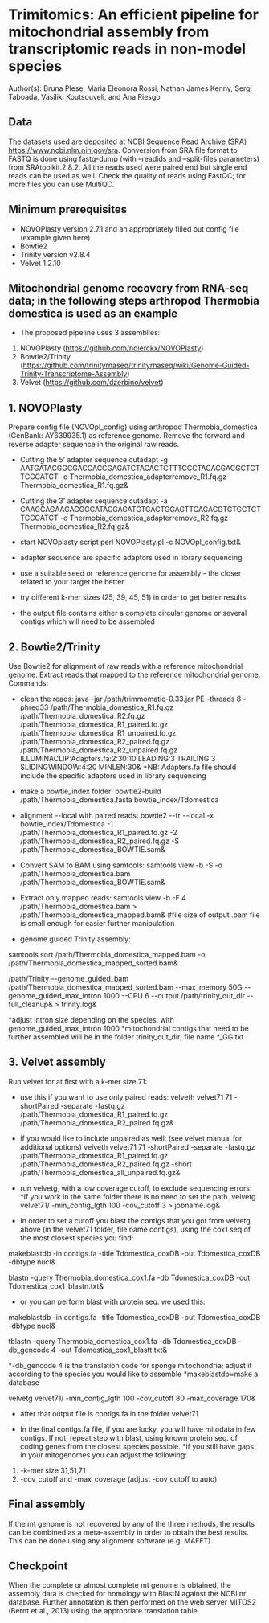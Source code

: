 # Trimitomics: An efficient pipeline for mitochondrial assembly from transcriptomic reads in non-model species
Author(s): Bruna Plese, Maria Eleonora Rossi, Nathan James Kenny, Sergi Taboada, Vasiliki Koutsouveli, and Ana Riesgo  

## Data

The datasets used are deposited at NCBI Sequence Read Archive (SRA) https://www.ncbi.nlm.nih.gov/sra. Conversion from SRA file format to FASTQ is done using fastq-dump (with –readids and –split-files parameters) from SRAtoolkit.2.8.2. All the reads used were paired end but single end reads can be used as well. Check the quality of reads using FastQC; for more files you can use MultiQC.

## Minimum prerequisites

* NOVOPlasty version 2.7.1 and an appropriately filled out config file (example given here)
* Bowtie2 
* Trinity version v2.8.4
* Velvet 1.2.10

## Mitochondrial genome recovery from RNA-seq data; in the following steps arthropod Thermobia domestica is used as an example
* The proposed pipeline uses 3 assemblies:

1. NOVOPlasty (https://github.com/ndierckx/NOVOPlasty)
2. Bowtie2/Trinity (https://github.com/trinityrnaseq/trinityrnaseq/wiki/Genome-Guided-Trinity-Transcriptome-Assembly)
3. Velvet (https://github.com/dzerbino/velvet)

## 1. NOVOPlasty 

Prepare config file (NOVOpl_config) using arthropod Thermobia_domestica (GenBank: AY639935.1) as reference genome. Remove the forward and reverse adapter sequence in the original raw reads.

* Cutting the 5’ adapter sequence
cutadapt -g AATGATACGGCGACCACCGAGATCTACACTCTTTCCCTACACGACGCTCTTCCGATCT -o Thermobia_domestica_adapterremove_R1.fq.gz Thermobia_domestica_R1.fq.gz& 

* Cutting the 3’ adapter sequence
cutadapt -a CAAGCAGAAGACGGCATACGAGATGTGACTGGAGTTCAGACGTGTGCTCTTCCGATCT -o Thermobia_domestica_adapterremove_R2.fq.gz Thermobia_domestica_R2.fq.gz&  

* start NOVOplasty script
perl NOVOPlasty.pl -c NOVOpl_config.txt&

* adapter sequence are specific adaptors used in library sequencing
* use a suitable seed or reference genome for assembly - the closer related to your target the better
* try different k-mer sizes (25, 39, 45, 51) in order to get better results
* the output file contains either a complete circular genome or several contigs which will need to be assembled

## 2. Bowtie2/Trinity

Use Bowtie2 for alignment of raw reads with a reference mitochondrial genome. Extract reads that mapped to the reference mitochondrial genome. Commands:

* clean the reads:
java -jar /path/trimmomatic-0.33.jar PE -threads 8 -phred33 /path/Thermobia_domestica_R1.fq.gz /path/Thermobia_domestica_R2.fq.gz /path/Thermobia_domestica_R1_paired.fq.gz /path/Thermobia_domestica_R1_unpaired.fq.gz /path/Thermobia_domestica_R2_paired.fq.gz /path/Thermobia_domestica_R2_unpaired.fq.gz ILLUMINACLIP:Adapters.fa:2:30:10 LEADING:3 TRAILING:3 SLIDINGWINDOW:4:20 MINLEN:30&
*NB: Adapters.fa file should include the specific adaptors used in library sequencing

* make a bowtie_index folder:
bowtie2-build /path/Thermobia_domestica.fasta bowtie_index/Tdomestica

* alignment --local with paired reads:
bowtie2 --fr --local -x bowtie_index/Tdomestica -1 /path/Thermobia_domestica_R1_paired.fq.gz -2 /path/Thermobia_domestica_R2_paired.fq.gz -S /path/Thermobia_domestica_BOWTIE.sam&

* Convert SAM to BAM using samtools: 
samtools view -b -S -o /path/Thermobia_domestica.bam /path/Thermobia_domestica_BOWTIE.sam&

* Extract only mapped reads: 
samtools view -b -F 4 /path/Thermobia_domestica.bam > /path/Thermobia_domestica_mapped.bam& #file size of output .bam file is small enough for easier further manipulation

* genome guided Trinity assembly:

samtools sort /path/Thermobia_domestica_mapped.bam -o /path/Thermobia_domestica_mapped_sorted.bam&

/path/Trinity --genome_guided_bam /path/Thermobia_domestica_mapped_sorted.bam --max_memory 50G --genome_guided_max_intron 1000 --CPU 6 --output /path/trinity_out_dir --full_cleanup& > trinity.log&

*adjust intron size depending on the species, with genome_guided_max_intron 1000
*mitochondrial contigs that need to be further assembled will be in the folder trinity_out_dir; file name *_GG.txt


## 3. Velvet assembly

Run velvet for at first with a k-mer size 71: 

* use this if you want to use only paired reads:
velveth velvet71 71 -shortPaired -separate -fastq.gz /path/Thermobia_domestica_R1_paired.fq.gz /path/Thermobia_domestica_R2_paired.fq.gz&

* if you would like to include unpaired as well: (see velvet manual for additional options)
velveth velvet71 71 -shortPaired -separate -fastq.gz /path/Thermobia_domestica_R1_paired.fq.gz /path/Thermobia_domestica_R2_paired.fq.gz -short /path/Thermobia_domestica_all_unpaired.fq.gz&

* run velvetg, with a low coverage cutoff, to exclude sequencing errors:
*if you work in the same folder there is no need to set the path. 
velvetg velvet71/ -min_contig_lgth 100 -cov_cutoff 3 > jobname.log&

* In order to set a cutoff you blast the contigs that you got from velvetg above (in the velvet71 folder, file name contigs), using the cox1 seq of the most closest species you find:

makeblastdb -in contigs.fa -title Tdomestica_coxDB -out Tdomestica_coxDB -dbtype nucl& 

blastn -query Thermobia_domestica_cox1.fa -db Tdomestica_coxDB -out Tdomestica_cox1_blastn.txt&

* or you can perform blast with protein seq. we used this:

makeblastdb -in contigs.fa -title Tdomestica_coxDB -out Tdomestica_coxDB -dbtype nucl&

tblastn -query Thermobia_domestica_cox1.fa -db Tdomestica_coxDB -db_gencode 4 -out Tdomestica_cox1_blastt.txt&

*-db_gencode 4 is the translation code for sponge mitochondria; adjust it according to the species you would like to assemble
*makeblastdb=make a database 

velvetg velvet71/ -min_contig_lgth 100 -cov_cutoff 80 -max_coverage 170&

* after that output file is contigs.fa in the folder velvet71

* In the final contigs.fa file, if you are lucky, you will have mitodata in few contigs. If not, repeat step with blast, using known protein seq. of coding genes from the closest species possible. 
*if you still have gaps in your mitogenomes you can adjust the following:
1. -k-mer size 31,51,71
2. -cov_cutoff and -max_coverage (adjust -cov_cutoff to auto)


## Final assembly
If the mt genome is not recovered by any of the three methods, the results can be combined as a meta-assembly in order to obtain the best results. This can be done using any alignment software (e.g. MAFFT). 

## Checkpoint
When the complete or almost complete mt genome is obtained, the assembly data is checked for homology with BlastN against the NCBI nr database. Further annotation is then performed on the web server MITOS2 (Bernt et al., 2013) using the appropriate translation table.
